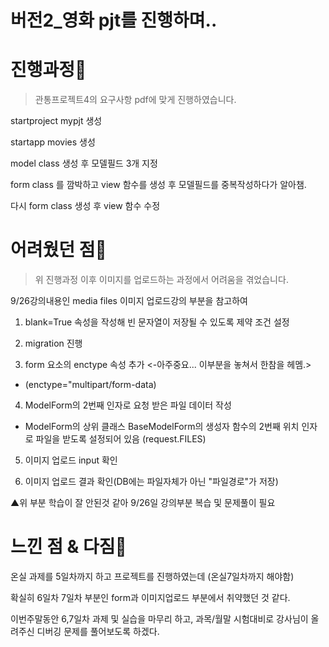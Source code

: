 # 버전2_영화 pjt를 진행하며..


# 진행과정😤
> 관통프로젝트4의 요구사항 pdf에 맞게 진행하였습니다.

startproject mypjt 생성

startapp movies 생성

model class 생성 후 모델필드 3개 지정

form class 를 깜박하고 view 함수를 생성 후 모델필드를 중복작성하다가 알아챔.

다시 form class 생성 후 view 함수 수정



# 어려웠던 점🍺
> 위 진행과정 이후 이미지를 업로드하는 과정에서 어려움을 겪었습니다.

9/26강의내용인 media files 이미지 업로드강의 부분을 참고하여

1. blank=True 속성을 작성해 빈 문자열이 저장될 수 있도록 제약 조건 설정
   
2. migration 진행

3. form 요소의 enctype 속성 추가    <-아주중요... 이부분을 놓쳐서 한참을 헤멤.>

  - (enctype="multipart/form-data)

4. ModelForm의 2번째 인자로 요청 받은 파일 데이터 작성
   
  - ModelForm의 상위 클래스 BaseModelForm의 생성자 함수의 2번째 위치 인자로 파일을 받도록 설정되어 있음
  (request.FILES)

5. 이미지 업로드 input 확인
   
6. 이미지 업로드 결과 확인(DB에는 파일자체가 아닌 "파일경로"가 저장)
   
▲위 부분 학습이 잘 안된것 같아 9/26일 강의부분 복습 및 문제풀이 필요



# 느낀 점 & 다짐🥕
온실 과제를 5일차까지 하고 프로젝트를 진행하였는데 (온실7일차까지 해야함)

확실히 6일차 7일차 부분인 form과 이미지업로드 부분에서 취약했던 것 같다.

이번주말동안 6,7일차 과제 및 실습을 마무리 하고, 과목/월말 시험대비로 강사님이 올려주신 디버깅 문제를 풀어보도록 하겠다.
